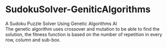 # SudokuSolver-GeniticAlgorithms
 A Sudoku Puzzle Solver Using Genetic Algorithms AI\
 The genetic algorithm uses crossover and mutation to be able to find the solution, the fitness function is based on the number of repetition in every row, column and sub-box.
